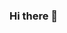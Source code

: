 ### Hi there 👋

<!--
**nishat-nasir/nishat-nasir** is a ✨ _special_ ✨ repository because its `README.md` (this file) appears on your GitHub profile.

Here are some ideas to get you started:

- 🔭 I’m currently working on WEB/Mobile app with FLUTTER
- 🌱 I’m currently learning Express & NODE js
- 👯 I’m looking to collaborate on Making apps with flutter.
- 🤔 I’m looking for help with Enterprise style production backend.
- 💬 Ask me about Flutter/React/Dart
- 📫 How to reach me: nishatnasir00@gmail.com
- ⚡ Fun fact: I am very unproductively productive
-->
